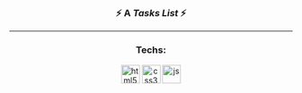 <h3 align="center">⚡ A <i><b>Tasks List</i></b> ⚡</h3>
<!-- <p align="center"><i>For study purposes only.<i></p> -->

<hr>
<div align="center">
<h3>Techs:</h3>
	<img src="https://cdn.jsdelivr.net/gh/devicons/devicon/icons/html5/html5-original.svg" alt="html5" width="33"/>
	<img src="https://cdn.jsdelivr.net/gh/devicons/devicon/icons/css3/css3-original.svg" alt="css3" width="33"/>
	<img src="https://cdn.jsdelivr.net/gh/devicons/devicon/icons/javascript/javascript-original.svg" alt="js" width="33"/>
</div>
